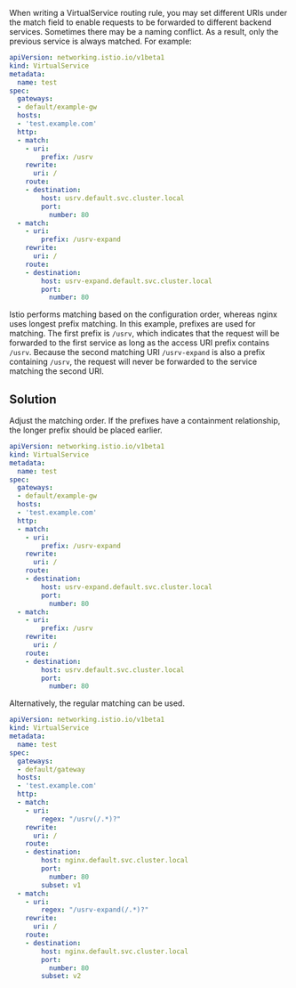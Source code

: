 When writing a VirtualService routing rule, you may set different URIs under the match field to enable requests to be forwarded to different backend services. Sometimes there may be a naming conflict. As a result, only the previous service is always matched. For example:

```yaml
apiVersion: networking.istio.io/v1beta1
kind: VirtualService
metadata:
  name: test
spec:
  gateways:
  - default/example-gw
  hosts:
  - 'test.example.com'
  http:
  - match:
    - uri:
        prefix: /usrv
    rewrite:
      uri: /
    route:
    - destination:
        host: usrv.default.svc.cluster.local
        port:
          number: 80
  - match:
    - uri:
        prefix: /usrv-expand
    rewrite:
      uri: /
    route:
    - destination:
        host: usrv-expand.default.svc.cluster.local
        port:
          number: 80
```

Istio performs matching based on the configuration order, whereas nginx uses longest prefix matching. In this example, prefixes are used for matching. The first prefix is `/usrv`, which indicates that the request will be forwarded to the first service as long as the access URI prefix contains `/usrv`. Because the second matching URI `/usrv-expand` is also a prefix containing `/usrv`, the request will never be forwarded to the service matching the second URI.

## Solution

Adjust the matching order. If the prefixes have a containment relationship, the longer prefix should be placed earlier.

```yaml
apiVersion: networking.istio.io/v1beta1
kind: VirtualService
metadata:
  name: test
spec:
  gateways:
  - default/example-gw
  hosts:
  - 'test.example.com'
  http:
  - match:
    - uri:
        prefix: /usrv-expand
    rewrite:
      uri: /
    route:
    - destination:
        host: usrv-expand.default.svc.cluster.local
        port:
          number: 80
  - match:
    - uri:
        prefix: /usrv
    rewrite:
      uri: /
    route:
    - destination:
        host: usrv.default.svc.cluster.local
        port:
          number: 80
```

Alternatively, the regular matching can be used.

```yaml
apiVersion: networking.istio.io/v1beta1
kind: VirtualService
metadata:
  name: test
spec:
  gateways:
  - default/gateway
  hosts:
  - 'test.example.com'
  http:
  - match:
    - uri:
        regex: "/usrv(/.*)?"
    rewrite:
      uri: /
    route:
    - destination:
        host: nginx.default.svc.cluster.local
        port:
          number: 80
        subset: v1
  - match:
    - uri:
        regex: "/usrv-expand(/.*)?"
    rewrite:
      uri: /
    route:
    - destination:
        host: nginx.default.svc.cluster.local
        port:
          number: 80
        subset: v2
```
